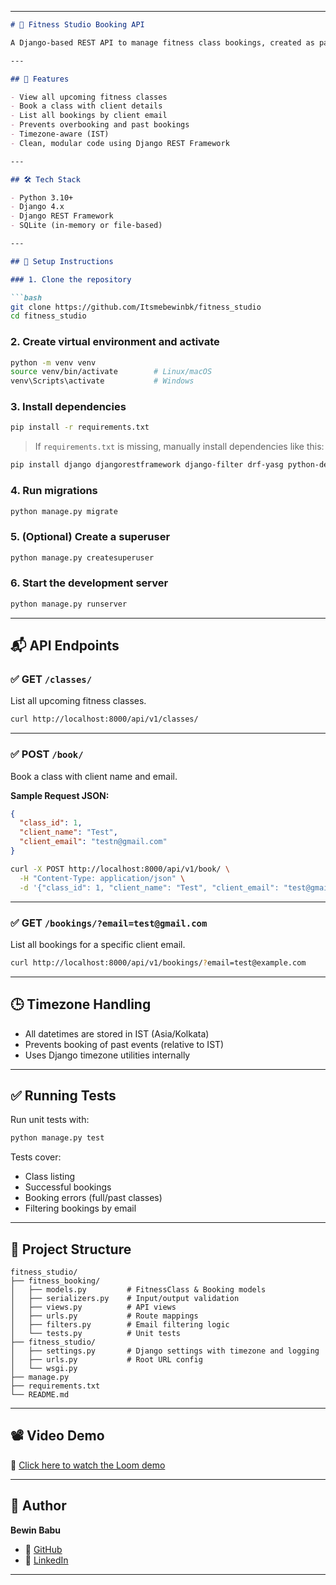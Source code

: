
---

````markdown
# 🧘 Fitness Studio Booking API

A Django-based REST API to manage fitness class bookings, created as part of a Python Developer Assignment.

---

## 📌 Features

- View all upcoming fitness classes
- Book a class with client details
- List all bookings by client email
- Prevents overbooking and past bookings
- Timezone-aware (IST)
- Clean, modular code using Django REST Framework

---

## 🛠️ Tech Stack

- Python 3.10+
- Django 4.x
- Django REST Framework
- SQLite (in-memory or file-based)

---

## 🚀 Setup Instructions

### 1. Clone the repository

```bash
git clone https://github.com/Itsmebewinbk/fitness_studio
cd fitness_studio
````

### 2. Create virtual environment and activate

```bash
python -m venv venv
source venv/bin/activate        # Linux/macOS
venv\Scripts\activate           # Windows
```

### 3. Install dependencies

```bash
pip install -r requirements.txt
```

> If `requirements.txt` is missing, manually install dependencies like this:

```bash
pip install django djangorestframework django-filter drf-yasg python-decouple
```

### 4. Run migrations

```bash
python manage.py migrate
```

### 5. (Optional) Create a superuser

```bash
python manage.py createsuperuser
```

### 6. Start the development server

```bash
python manage.py runserver
```

---

## 📬 API Endpoints

### ✅ GET `/classes/`

List all upcoming fitness classes.

```bash
curl http://localhost:8000/api/v1/classes/
```

---

### ✅ POST `/book/`

Book a class with client name and email.

**Sample Request JSON:**

```json
{
  "class_id": 1,
  "client_name": "Test",
  "client_email": "testn@gmail.com"
}
```

```bash
curl -X POST http://localhost:8000/api/v1/book/ \
  -H "Content-Type: application/json" \
  -d '{"class_id": 1, "client_name": "Test", "client_email": "test@gmail.com"}'
```

---

### ✅ GET `/bookings/?email=test@gmail.com`

List all bookings for a specific client email.

```bash
curl http://localhost:8000/api/v1/bookings/?email=test@example.com
```

---

## 🕒 Timezone Handling

* All datetimes are stored in IST (Asia/Kolkata)
* Prevents booking of past events (relative to IST)
* Uses Django timezone utilities internally

---



## ✅ Running Tests

Run unit tests with:

```bash
python manage.py test
```

Tests cover:

* Class listing
* Successful bookings
* Booking errors (full/past classes)
* Filtering bookings by email

---

## 📁 Project Structure

```
fitness_studio/
├── fitness_booking/
│   ├── models.py         # FitnessClass & Booking models
│   ├── serializers.py    # Input/output validation
│   ├── views.py          # API views
│   ├── urls.py           # Route mappings
│   ├── filters.py        # Email filtering logic
│   └── tests.py          # Unit tests
├── fitness_studio/
│   ├── settings.py       # Django settings with timezone and logging
│   ├── urls.py           # Root URL config
│   └── wsgi.py
├── manage.py
├── requirements.txt
└── README.md
```

---

## 📽️ Video Demo

🎥 [Click here to watch the Loom demo](https://drive.google.com/file/d/14JlrD0v3D_J0vkZ0OGTiGCjn1dm7Ygp0/view)

---

## 👤 Author

**Bewin Babu**

* 🔗 [GitHub](https://github.com/Itsmebewinbk)
* 🔗 [LinkedIn](https://www.linkedin.com/in/bewin-babu-150405170/)

---

